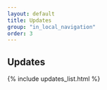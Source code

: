 ```yaml
---
layout: default
title: Updates
group: "in_local_navigation"
order: 3
---
```


## Updates 

{% include updates_list.html %}
